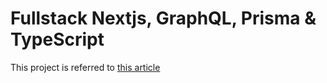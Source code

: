 # Fullstack Nextjs, GraphQL, Prisma & TypeScript

This project is referred to [this article](https://prisma.io/blog/fullstack-nextjs-graphql-prisma-oklidw1rhw)
